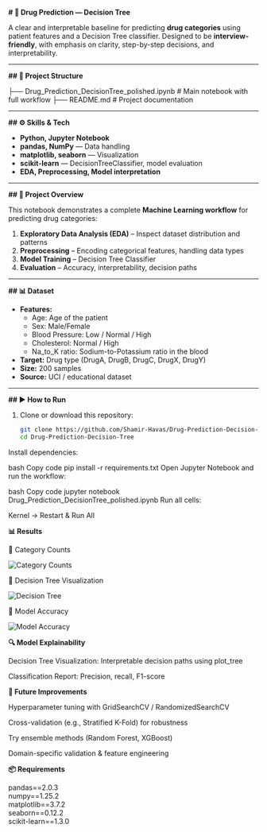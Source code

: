 <b># 💊 Drug Prediction — Decision Tree  </b>

A clear and interpretable baseline for predicting **drug categories** using patient features and a Decision Tree classifier. Designed to be **interview-friendly**, with emphasis on clarity, step-by-step decisions, and interpretability.  

---

<b>## 📂 Project Structure  </b>

├── Drug_Prediction_DecisionTree_polished.ipynb # Main notebook with full workflow
├── README.md # Project documentation


---

<b>## ⚙️ Skills & Tech</b>  

- **Python, Jupyter Notebook**  
- **pandas, NumPy** — Data handling  
- **matplotlib, seaborn** — Visualization  
- **scikit-learn** — DecisionTreeClassifier, model evaluation  
- **EDA, Preprocessing, Model interpretation**  

---

<b>## 📝 Project Overview  </b>

This notebook demonstrates a complete **Machine Learning workflow** for predicting drug categories:  

1. **Exploratory Data Analysis (EDA)** – Inspect dataset distribution and patterns  
2. **Preprocessing** – Encoding categorical features, handling data types  
3. **Model Training** – Decision Tree Classifier  
4. **Evaluation** – Accuracy, interpretability, decision paths  

---

<b>## 📊 Dataset</b>  

- **Features:**  
  - Age: Age of the patient  
  - Sex: Male/Female  
  - Blood Pressure: Low / Normal / High  
  - Cholesterol: Normal / High  
  - Na_to_K ratio: Sodium-to-Potassium ratio in the blood  
- **Target:** Drug type (DrugA, DrugB, DrugC, DrugX, DrugY)  
- **Size:** 200 samples  
- **Source:** UCI / educational dataset  

---

<b>## ▶️ How to Run</b>  

1. Clone or download this repository:  
   ```bash
   git clone https://github.com/Shamir-Havas/Drug-Prediction-Decision-Tree.git
   cd Drug-Prediction-Decision-Tree
Install dependencies:

bash
Copy code
pip install -r requirements.txt
Open Jupyter Notebook and run the workflow:

bash
Copy code
jupyter notebook Drug_Prediction_DecisionTree_polished.ipynb
Run all cells:

Kernel → Restart & Run All

<b>📊 Results</b><br>

🔹 Category Counts<br>

![Category Counts](https://raw.githubusercontent.com/Shamir-Havas/Drug-Prediction-Decision-Tree/main/category_counts.png)<br>

🔹 Decision Tree Visualization<br>

![Decision Tree](https://raw.githubusercontent.com/Shamir-Havas/Drug-Prediction-Decision-Tree/main/decision_tree.png)<br>

🔹 Model Accuracy<br>

![Model Accuracy](https://raw.githubusercontent.com/Shamir-Havas/Drug-Prediction-Decision-Tree/main/accuracy.png)<br>


<b>🔍 Model Explainability</b>


Decision Tree Visualization: Interpretable decision paths using plot_tree

Classification Report: Precision, recall, F1-score

<b>🚀 Future Improvements</b>

Hyperparameter tuning with GridSearchCV / RandomizedSearchCV

Cross-validation (e.g., Stratified K-Fold) for robustness

Try ensemble methods (Random Forest, XGBoost)

Domain-specific validation & feature engineering

<b>📦 Requirements</b>

pandas==2.0.3  
numpy==1.25.2  
matplotlib==3.7.2  
seaborn==0.12.2  
scikit-learn==1.3.0  
